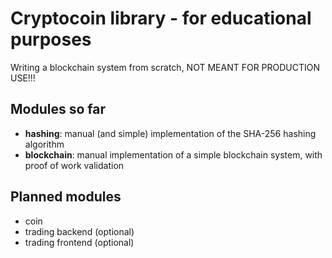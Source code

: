 # Cryptocoin library - for educational purposes

Writing a blockchain system from scratch, NOT MEANT FOR PRODUCTION USE!!!

## Modules so far
* **hashing**: manual (and simple) implementation of the SHA-256 hashing algorithm
* **blockchain**: manual implementation of a simple blockchain system, with proof of work validation

## Planned modules
* coin
* trading backend (optional)
* trading frontend (optional)